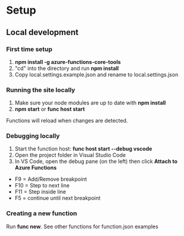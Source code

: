 # Setup

## Local development

### First time setup
1. **npm install -g azure-functions-core-tools**
2. "cd" into the directory and run **npm install**
3. Copy local.settings.example.json and rename to local.settings.json

### Running the site locally
1. Make sure your node modules are up to date with **npm install**
2. **npm start** or **func host start**

Functions will reload when changes are detected.

### Debugging locally
1. Start the function host: **func host start --debug vscode**
2. Open the project folder in Visual Studio Code
3. In VS Code, open the debug pane (on the left) then click **Attach to Azure Functions**

* F9 = Add/Remove breakpoint
* F10 = Step to next line
* F11 = Step inside line
* F5 = continue until next breakpoint

### Creating a new function
Run **func new**. See other functions for function.json examples